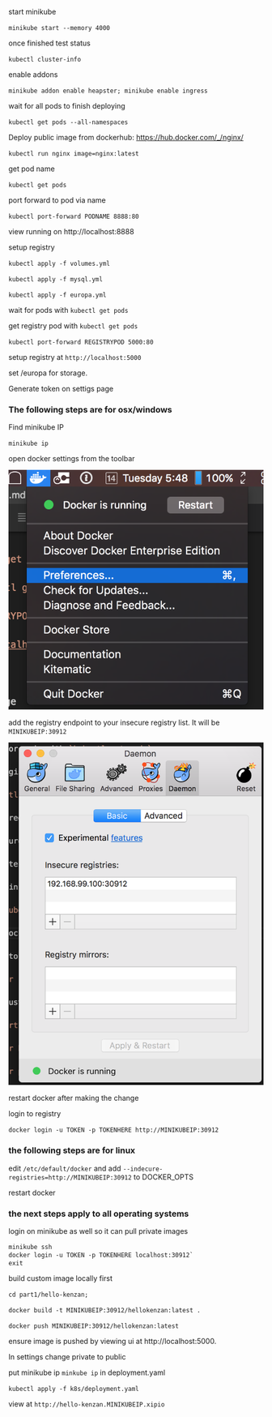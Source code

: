 start minikube

`minikube start --memory 4000`

once finished test status

`kubectl cluster-info`

enable addons

`minikube addon enable heapster; minikube enable ingress`

wait for all pods to finish deploying

`kubectl get pods --all-namespaces`

Deploy public image from dockerhub: https://hub.docker.com/_/nginx/

`kubectl run nginx image=nginx:latest`

get pod name

`kubectl get pods`

port forward to pod via name

`kubectl port-forward PODNAME 8888:80`

view running on http://localhost:8888

setup registry

`kubectl apply -f volumes.yml`

`kubectl apply -f mysql.yml`

`kubectl apply -f europa.yml`

wait for pods with `kubectl get pods`

get registry pod with `kubectl get pods`

`kubectl port-forward REGISTRYPOD 5000:80`

setup registry at `http://localhost:5000`

set /europa for storage. 

Generate token on settigs page

### The following steps are for osx/windows

Find minikube IP

`minikube ip`

open docker settings from the toolbar 

![alt text](img/prefs.png)


add the registry endpoint to your insecure registry list. It will be `MINIKUBEIP:30912`

![alt text](img/registry.png)

restart docker after making the change

login to registry

`docker login -u TOKEN -p TOKENHERE http://MINIKUBEIP:30912`

### the following steps are for linux

edit `/etc/default/docker` and add `--indecure-registries=http://MINIKUBEIP:30912` to DOCKER_OPTS

restart docker

### the next steps apply to all operating systems

login on minikube as well so it can pull private images

```
minikube ssh
docker login -u TOKEN -p TOKENHERE localhost:30912`
exit
```

build custom image locally first

`cd part1/hello-kenzan;`

`docker build -t MINIKUBEIP:30912/hellokenzan:latest .`

`docker push MINIKUBEIP:30912/hellokenzan:latest`

ensure image is pushed by viewing ui at http://localhost:5000. 

In settings change private to public

put minikube ip `minkube ip` in deployment.yaml

`kubectl apply -f k8s/deployment.yaml`

view at `http://hello-kenzan.MINIKUBEIP.xipio`